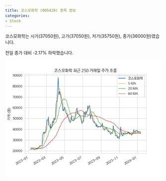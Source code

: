 ```yaml
---
title: 코스모화학 (005420) 종목 정보
categories:
- Stock
---
```


코스모화학는 시가(37050원), 고가(37050원), 저가(35750원), 종가(36000원)였습니다.

전일 종가 대비 -2.17% 하락했습니다.

<!-- more -->

![005420](/assets/images/stock/005420.png)